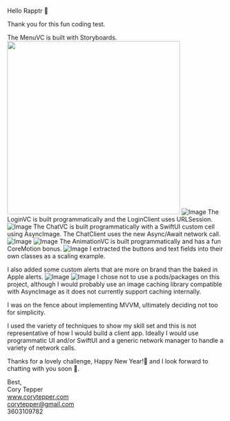 
Hello Rapptr 🦖

Thank you for this fun coding test.

The MenuVC is built with Storyboards.
<img src="[http://....jpg](https://user-images.githubusercontent.com/7978084/210638474-a66223d1-1f78-4cdd-a1d1-366bc5597e84.png)" height="400" />
![Image](https://user-images.githubusercontent.com/7978084/210638474-a66223d1-1f78-4cdd-a1d1-366bc5597e84.png)
The LoginVC is built programmatically and the LoginClient uses URLSession.
![Image](https://user-images.githubusercontent.com/7978084/210638484-37728579-21b5-4a4a-8806-e613b0c65fff.png)
The ChatVC is built programmatically with a SwiftUI custom cell using AsyncImage. The ChatClient uses the new Async/Await network call.
![Image](https://user-images.githubusercontent.com/7978084/210638483-520496b3-586a-4611-9627-65aca6041294.png)
![Image](https://user-images.githubusercontent.com/7978084/210638492-d671e0a7-feb9-40e3-b8f4-214bd459e371.png)
The AnimationVC is built programmatically and has a fun CoreMotion bonus.
![Image](https://user-images.githubusercontent.com/7978084/210638509-27962038-6cd3-4357-a9c9-2bbd31b8fdf5.png)
I extracted the buttons and text fields into their own classes as a scaling example.

I also added some custom alerts that are more on brand than the baked in Apple alerts.
![Image](https://user-images.githubusercontent.com/7978084/210638499-2245081d-e273-4e9e-a572-43251bbf09d0.png)
![Image](https://user-images.githubusercontent.com/7978084/210638504-f7119e17-98f9-42e3-82e6-88987432bd0b.png)
I chose not to use a pods/packages on this project, although I would probably use an image caching library compatible with AsyncImage as it does not currently support caching internally.

I was on the fence about implementing MVVM, ultimately deciding not too for simplicity.

I used the variety of techniques to show my skill set and this is not representative of how I would build a client app. Ideally I would use programmatic UI and/or SwiftUI and a generic network manager to handle a variety of network calls.

Thanks for a lovely challenge, Happy New Year!🎇 and I look forward to chatting with you soon 📲.

Best,<br /> 
Cory Tepper<br /> 
www.corytepper.com<br /> 
corytepper@gmail.com<br /> 
3603109782



